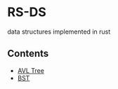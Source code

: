 # RS-DS

data structures implemented in rust

## Contents

- [AVL Tree](./src/avl.rs)
- [BST](./src/bst.rs)